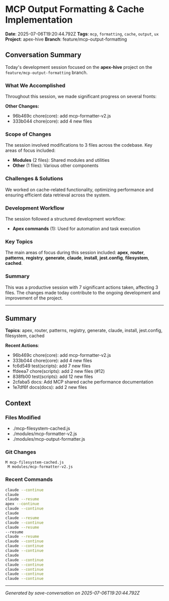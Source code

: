 # MCP Output Formatting & Cache Implementation

**Date**: 2025-07-06T19:20:44.792Z
**Tags**: `mcp`, `formatting`, `cache`, `output`, `ux`
**Project**: apex-hive
**Branch**: feature/mcp-output-formatting

## Conversation Summary

Today's development session focused on the **apex-hive** project on the `feature/mcp-output-formatting` branch.

### What We Accomplished

Throughout this session, we made significant progress on several fronts:

**Other Changes:**
- 96b469c chore(core): add mcp-formatter-v2.js
- 333b044 chore(core): add 4 new files

### Scope of Changes

The session involved modifications to 3 files across the codebase. Key areas of focus included:

- **Modules** (2 files): Shared modules and utilities
- **Other** (1 files): Various other components

### Challenges & Solutions

We worked on cache-related functionality, optimizing performance and ensuring efficient data retrieval across the system.

### Development Workflow

The session followed a structured development workflow:

- **Apex commands** (1): Used for automation and task execution

### Key Topics

The main areas of focus during this session included: **apex**, **router**, **patterns**, **registry**, **generate**, **claude**, **install**, **jest.config**, **filesystem**, **cached**.

### Summary

This was a productive session with 7 significant actions taken, affecting 3 files. The changes made today contribute to the ongoing development and improvement of the project.

---

## Summary

**Topics**: apex, router, patterns, registry, generate, claude, install, jest.config, filesystem, cached

**Recent Actions**:
- 96b469c chore(core): add mcp-formatter-v2.js
- 333b044 chore(core): add 4 new files
- fc6d549 test(scripts): add 7 new files
- ffdeea7 chore(scripts): add 2 new files (#12)
- 838fb00 test(scripts): add 12 new files
- 2cfaba5 docs: Add MCP shared cache performance documentation
- 1e7df6f docs(docs): add 2 new files

## Context

### Files Modified

- ./mcp-filesystem-cached.js
- ./modules/mcp-formatter-v2.js
- ./modules/mcp-output-formatter.js

### Git Changes

```
M mcp-filesystem-cached.js
 M modules/mcp-formatter-v2.js
```

### Recent Commands

```bash
claude --continue
claude
claude --resume
apex --continue
claude --continue
claude
claude --resume
claude --continue
claude --resume
--resume
claude --resume
claude --continue
claude --continue
claude --continue
claude
claude --continue
claude --continue
claude --continue
claude --continue
claude --continue
```

---

*Generated by save-conversation on 2025-07-06T19:20:44.792Z*
